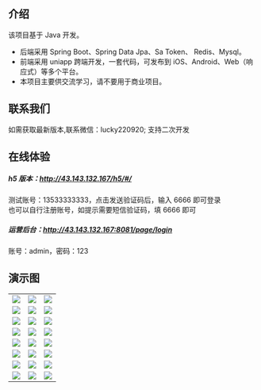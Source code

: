 ## 介绍

该项目基于 Java 开发。

- 后端采用 Spring Boot、Spring Data Jpa、Sa Token、 Redis、Mysql。
- 前端采用 uniapp 跨端开发，一套代码，可发布到 iOS、Android、Web（响应式）等多个平台。
- 本项目主要供交流学习，请不要用于商业项目。

## 联系我们

如需获取最新版本,联系微信：lucky220920;
支持二次开发

## 在线体验

##### h5 版本：http://43.143.132.167/h5/#/

测试账号：13533333333，点击发送验证码后，输入 6666 即可登录  
也可以自行注册账号，如提示需要短信验证码，填 6666 即可

##### 运营后台：http://43.143.132.167:8081/page/login

账号：admin，密码：123

## 演示图

<table>
    <tr>
        <td><img src="https://gitee.com/lingdongdong/nft-manage-system/raw/master/img/1.jpg"/></td>
        <td><img src="https://gitee.com/lingdongdong/nft-manage-system/raw/master/img/2.jpg"/></td>
	    <td><img src="https://gitee.com/lingdongdong/nft-manage-system/raw/master/img/3.jpg"/></td>
    </tr>
    <tr>
        <td><img src="https://gitee.com/lingdongdong/nft-manage-system/raw/master/img/4.jpg"/></td>
        <td><img src="https://gitee.com/lingdongdong/nft-manage-system/raw/master/img/5.jpg"/></td>
	    <td><img src="https://gitee.com/lingdongdong/nft-manage-system/raw/master/img/6.jpg"/></td>
    </tr>
    <tr>
        <td><img src="https://gitee.com/lingdongdong/nft-manage-system/raw/master/img/7.jpg"/></td>
        <td><img src="https://gitee.com/lingdongdong/nft-manage-system/raw/master/img/8.jpg"/></td>
	    <td><img src="https://gitee.com/lingdongdong/nft-manage-system/raw/master/img/9.jpg"/></td>
    </tr>
    <tr>
        <td><img src="https://gitee.com/lingdongdong/nft-manage-system/raw/master/img/10.jpg"/></td>
        <td><img src="https://gitee.com/lingdongdong/nft-manage-system/raw/master/img/11.jpg"/></td>
	    <td><img src="https://gitee.com/lingdongdong/nft-manage-system/raw/master/img/12.jpg"/></td>
    </tr>
    <tr>
        <td><img src="https://gitee.com/lingdongdong/nft-manage-system/raw/master/img/13.jpg"/></td>
        <td><img src="https://gitee.com/lingdongdong/nft-manage-system/raw/master/img/14.jpg"/></td>
	    <td><img src="https://gitee.com/lingdongdong/nft-manage-system/raw/master/img/15.jpg"/></td>
    </tr>
    <tr>
        <td><img src="https://gitee.com/lingdongdong/nft-manage-system/raw/master/img/16.jpg"/></td>
        <td><img src="https://gitee.com/lingdongdong/nft-manage-system/raw/master/img/17.jpg"/></td>
	<td><img src="https://gitee.com/lingdongdong/nft-manage-system/raw/master/img/18.jpg"/></td>
    </tr>
    <tr>
        <td><img src="https://gitee.com/lingdongdong/nft-manage-system/raw/master/img/19.jpg"/></td>
        <td><img src="https://gitee.com/lingdongdong/nft-manage-system/raw/master/img/20.jpg"/></td>
	    <td><img src="https://gitee.com/lingdongdong/nft-manage-system/raw/master/img/21.jpg"/></td>
    </tr>  
    <tr>
        <td><img src="https://gitee.com/lingdongdong/nft-manage-system/raw/master/img/22.jpg"/></td>
        <td><img src="https://gitee.com/lingdongdong/nft-manage-system/raw/master/img/23.jpg"/></td>
	    <td><img src="https://gitee.com/lingdongdong/nft-manage-system/raw/master/img/24.jpg"/></td>
    </tr>  
</table>
